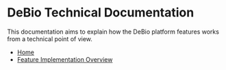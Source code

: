 # DeBio Technical Documentation

This documentation aims to explain how the DeBio platform features works from a technical point of view.

* [Home](/)
* [Feature Implementation Overview](feature-implementations.md)
